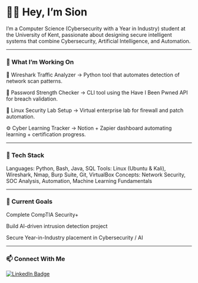 # 👋🏾 Hey, I’m Sion

I’m a Computer Science (Cybersecurity with a Year in Industry) student at the University of Kent, passionate about designing secure intelligent systems that combine Cybersecurity, Artificial Intelligence, and Automation.

---

### 🧠 What I’m Working On

🧩 Wireshark Traffic Analyzer → Python tool that automates detection of network scan patterns.

🔐 Password Strength Checker → CLI tool using the Have I Been Pwned API for breach validation.

🧱 Linux Security Lab Setup → Virtual enterprise lab for firewall and patch automation.

⚙️ Cyber Learning Tracker → Notion + Zapier dashboard automating learning + certification progress.

---

### 🧰 Tech Stack

Languages: Python, Bash, Java, SQL
Tools: Linux (Ubuntu & Kali), Wireshark, Nmap, Burp Suite, Git, VirtualBox
Concepts: Network Security, SOC Analysis, Automation, Machine Learning Fundamentals

---

### 🧩 Current Goals

Complete CompTIA Security+

Build AI-driven intrusion detection project

Secure Year-in-Industry placement in Cybersecurity / AI

---

### 📫 Connect With Me

<a href="https://www.linkedin.com/in/sionmontaque" target="_blank">
  <img src="https://img.shields.io/badge/LinkedIn-0077B5?style=for-the-badge&logo=linkedin&logoColor=white" alt="LinkedIn Badge"/>
</a>
